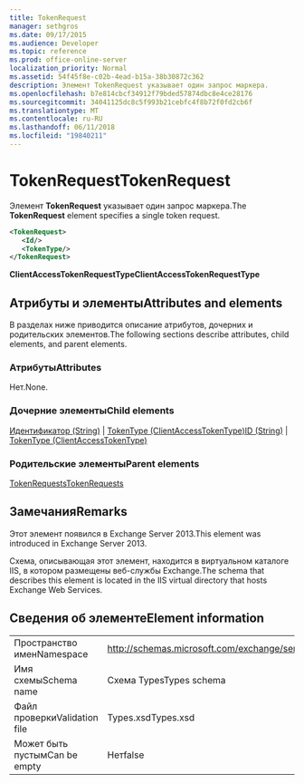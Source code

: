 ```yaml
---
title: TokenRequest
manager: sethgros
ms.date: 09/17/2015
ms.audience: Developer
ms.topic: reference
ms.prod: office-online-server
localization_priority: Normal
ms.assetid: 54f45f8e-c02b-4ead-b15a-38b30872c362
description: Элемент TokenRequest указывает один запрос маркера.
ms.openlocfilehash: b7e814cbcf34912f79bded57874dbc8e4ce28176
ms.sourcegitcommit: 34041125dc8c5f993b21cebfc4f8b72f0fd2cb6f
ms.translationtype: MT
ms.contentlocale: ru-RU
ms.lasthandoff: 06/11/2018
ms.locfileid: "19840211"
---
```

# <a name="tokenrequest"></a><span data-ttu-id="846ac-103">TokenRequest</span><span class="sxs-lookup"><span data-stu-id="846ac-103">TokenRequest</span></span>

<span data-ttu-id="846ac-104">Элемент **TokenRequest** указывает один запрос маркера.</span><span class="sxs-lookup"><span data-stu-id="846ac-104">The **TokenRequest** element specifies a single token request.</span></span> 
  
```XML
<TokenRequest>
   <Id/>
   <TokenType/>
</TokenRequest>
```

 <span data-ttu-id="846ac-105">**ClientAccessTokenRequestType**</span><span class="sxs-lookup"><span data-stu-id="846ac-105">**ClientAccessTokenRequestType**</span></span>
## <a name="attributes-and-elements"></a><span data-ttu-id="846ac-106">Атрибуты и элементы</span><span class="sxs-lookup"><span data-stu-id="846ac-106">Attributes and elements</span></span>

<span data-ttu-id="846ac-107">В разделах ниже приводится описание атрибутов, дочерних и родительских элементов.</span><span class="sxs-lookup"><span data-stu-id="846ac-107">The following sections describe attributes, child elements, and parent elements.</span></span>
  
### <a name="attributes"></a><span data-ttu-id="846ac-108">Атрибуты</span><span class="sxs-lookup"><span data-stu-id="846ac-108">Attributes</span></span>

<span data-ttu-id="846ac-109">Нет.</span><span class="sxs-lookup"><span data-stu-id="846ac-109">None.</span></span>
  
### <a name="child-elements"></a><span data-ttu-id="846ac-110">Дочерние элементы</span><span class="sxs-lookup"><span data-stu-id="846ac-110">Child elements</span></span>

<span data-ttu-id="846ac-111">[Идентификатор (String)](id-string.md) | [TokenType (ClientAccessTokenType)](tokentype-clientaccesstokentype.md)</span><span class="sxs-lookup"><span data-stu-id="846ac-111">[ID (String)](id-string.md) | [TokenType (ClientAccessTokenType)](tokentype-clientaccesstokentype.md)</span></span>
  
### <a name="parent-elements"></a><span data-ttu-id="846ac-112">Родительские элементы</span><span class="sxs-lookup"><span data-stu-id="846ac-112">Parent elements</span></span>

[<span data-ttu-id="846ac-113">TokenRequests</span><span class="sxs-lookup"><span data-stu-id="846ac-113">TokenRequests</span></span>](tokenrequests.md)
  
## <a name="remarks"></a><span data-ttu-id="846ac-114">Замечания</span><span class="sxs-lookup"><span data-stu-id="846ac-114">Remarks</span></span>

<span data-ttu-id="846ac-115">Этот элемент появился в Exchange Server 2013.</span><span class="sxs-lookup"><span data-stu-id="846ac-115">This element was introduced in Exchange Server 2013.</span></span>
  
<span data-ttu-id="846ac-116">Схема, описывающая этот элемент, находится в виртуальном каталоге IIS, в котором размещены веб-службы Exchange.</span><span class="sxs-lookup"><span data-stu-id="846ac-116">The schema that describes this element is located in the IIS virtual directory that hosts Exchange Web Services.</span></span>
  
## <a name="element-information"></a><span data-ttu-id="846ac-117">Сведения об элементе</span><span class="sxs-lookup"><span data-stu-id="846ac-117">Element information</span></span>

|||
|:-----|:-----|
|<span data-ttu-id="846ac-118">Пространство имен</span><span class="sxs-lookup"><span data-stu-id="846ac-118">Namespace</span></span>  <br/> |http://schemas.microsoft.com/exchange/services/2006/types  <br/> |
|<span data-ttu-id="846ac-119">Имя схемы</span><span class="sxs-lookup"><span data-stu-id="846ac-119">Schema name</span></span>  <br/> |<span data-ttu-id="846ac-120">Схема Types</span><span class="sxs-lookup"><span data-stu-id="846ac-120">Types schema</span></span>  <br/> |
|<span data-ttu-id="846ac-121">Файл проверки</span><span class="sxs-lookup"><span data-stu-id="846ac-121">Validation file</span></span>  <br/> |<span data-ttu-id="846ac-122">Types.xsd</span><span class="sxs-lookup"><span data-stu-id="846ac-122">Types.xsd</span></span>  <br/> |
|<span data-ttu-id="846ac-123">Может быть пустым</span><span class="sxs-lookup"><span data-stu-id="846ac-123">Can be empty</span></span>  <br/> |<span data-ttu-id="846ac-124">Нет</span><span class="sxs-lookup"><span data-stu-id="846ac-124">false</span></span>  <br/> |
   

